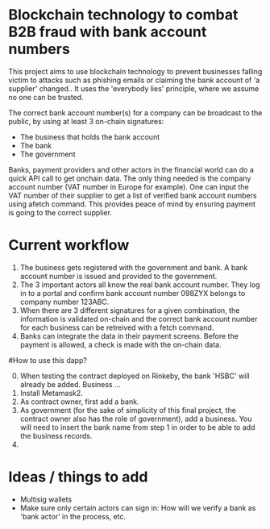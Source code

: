 # Blockchain technology to combat B2B fraud with bank account numbers

This project aims to use blockchain technology to prevent businesses falling victim to attacks such as phishing emails or claiming the bank account of 'a supplier' changed..
It uses the 'everybody lies' principle, where we assume no one can be trusted.

The correct bank account number(s) for a company can be broadcast to the public, by using at least 3 on-chain signatures:
 - The business that holds the bank account
 - The bank
 - The government

Banks, payment providers and other actors in the financial world can do a quick API call to get onchain data. The only thing needed is the company account number (VAT number in Europe for example). One can input the VAT number of their supplier to get a list of verified bank account numbers using afetch command. This provides peace of mind by ensuring payment is going to the correct supplier.

# Current workflow

1. The business gets registered with the government and bank. A bank account number is issued and provided to the government.
2. The 3 important actors all know the real bank account number. They log in to a portal and confirm bank account number 098ZYX belongs to company number 123ABC.
3. When there are 3 different signatures for a given combination, the information is validated on-chain and the correct bank account number for each business can be retreived with a fetch command.
4. Banks can integrate the data in their payment screens. Before the payment is allowed, a check is made with the on-chain data.

#How to use this dapp?

0. When testing the contract deployed on Rinkeby, the bank 'HSBC' will already be added. Business ...
1. Install Metamask2. 
3. As contract owner, first add a bank.
4. As government (for the sake of simplicity of this final project, the contract owner also has the role of government), add a business. You will need to insert the bank name from step 1 in order to be able to add the business records.
5. 

# Ideas / things to add

 - Multisig wallets
 - Make sure only certain actors can sign in: How will we verify a bank as 'bank actor' in the process, etc.
